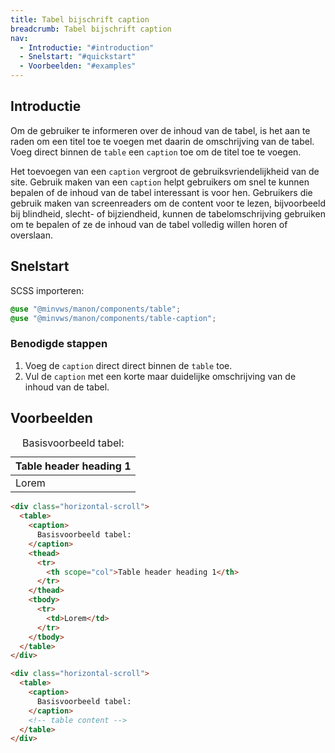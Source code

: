 ```yaml
---
title: Tabel bijschrift caption
breadcrumb: Tabel bijschrift caption
nav:
  - Introductie: "#introduction"
  - Snelstart: "#quickstart"
  - Voorbeelden: "#examples"
---
```


<h2 id="introduction">Introductie</h2>

Om de gebruiker te informeren over de inhoud van de tabel, is het aan te raden
om een titel toe te voegen met daarin de omschrijving van de tabel. Voeg direct
binnen de `table` een `caption` toe om de titel toe te voegen.

Het toevoegen van een `caption` vergroot de gebruiksvriendelijkheid van de site.
Gebruik maken van een `caption` helpt gebruikers om snel te kunnen bepalen of de
inhoud van de tabel interessant is voor hen. Gebruikers die gebruik maken van
screenreaders om de content voor te lezen, bijvoorbeeld bij blindheid, slecht-
of bijziendheid, kunnen de tabelomschrijving gebruiken om te bepalen of ze de
inhoud van de tabel volledig willen horen of overslaan.

<h2 id="quickstart">Snelstart</h2>

SCSS importeren:

```scss
@use "@minvws/manon/components/table";
@use "@minvws/manon/components/table-caption";
```

### Benodigde stappen

1.  Voeg de `caption` direct direct binnen de `table` toe.
2.  Vul de `caption` met een korte maar duidelijke omschrijving van de inhoud
    van de tabel.

<h2 id="examples">Voorbeelden</h2>

<div class="horizontal-scroll">
  <table>
    <caption> Basisvoorbeeld tabel: </caption>
    <thead>
      <tr>
        <th scope="col">Table header heading 1</th>
      </tr>
    </thead>
    <tbody>
      <tr>
        <td>Lorem</td>
      </tr>
    </tbody>
  </table>
</div>

```html
<div class="horizontal-scroll">
  <table>
    <caption>
      Basisvoorbeeld tabel:
    </caption>
    <thead>
      <tr>
        <th scope="col">Table header heading 1</th>
      </tr>
    </thead>
    <tbody>
      <tr>
        <td>Lorem</td>
      </tr>
    </tbody>
  </table>
</div>
```

```html
<div class="horizontal-scroll">
  <table>
    <caption>
      Basisvoorbeeld tabel:
    </caption>
    <!-- table content -->
  </table>
</div>
```
